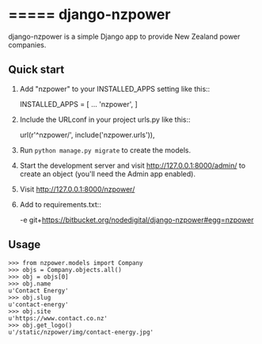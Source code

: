 =====
django-nzpower
=====

django-nzpower is a simple Django app to provide New Zealand power companies.

Quick start
-----------

1. Add "nzpower" to your INSTALLED_APPS setting like this::

    INSTALLED_APPS = [
        ...
        'nzpower',
    ]

2. Include the URLconf in your project urls.py like this::

    url(r'^nzpower/', include('nzpower.urls')),

3. Run `python manage.py migrate` to create the models.

4. Start the development server and visit http://127.0.0.1:8000/admin/
   to create an object (you'll need the Admin app enabled).

5. Visit http://127.0.0.1:8000/nzpower/

6. Add to requirements.txt::

    -e git+https://bitbucket.org/nodedigital/django-nzpower#egg=nzpower

Usage
--------

    >>> from nzpower.models import Company
    >>> objs = Company.objects.all()
    >>> obj = objs[0]
    >>> obj.name
    u'Contact Energy'
    >>> obj.slug
    u'contact-energy'
    >>> obj.site
    u'https://www.contact.co.nz'
    >>> obj.get_logo()
    u'/static/nzpower/img/contact-energy.jpg'
